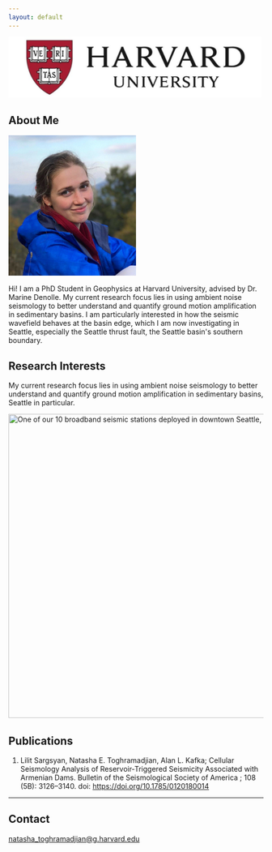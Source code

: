 ```yaml
---
layout: default
---
```

<img src="harvard-logo.jpg" width="500" height="120">

## About Me

<img class="profile-picture" src="natasha_headshot_dilijan.jpeg" width=50%>

Hi! I am a PhD Student in Geophysics at Harvard University, advised by Dr. Marine Denolle. My current research focus lies in using ambient noise seismology to better understand and quantify ground motion amplification in sedimentary basins. I am particularly interested in how the seismic wavefield behaves at the basin edge, which I am now investigating in Seattle, especially the Seattle thrust fault, the Seattle basin's southern boundary.


## Research Interests

My current research focus lies in using ambient noise seismology to better understand and quantify ground motion amplification in sedimentary basins, Seattle in particular.

<img src="seattle_BB.jpeg" title="One of our 10 broadband seismic stations deployed in downtown Seattle, April 2019" width="800" height="600">

## Publications

1. Lilit Sargsyan, Natasha E. Toghramadjian, Alan L. Kafka; Cellular Seismology Analysis of Reservoir‐Triggered Seismicity Associated with Armenian Dams. Bulletin of the Seismological Society of America ; 108 (5B): 3126–3140. doi: https://doi.org/10.1785/0120180014

---

## Contact

natasha_toghramadjian@g.harvard.edu